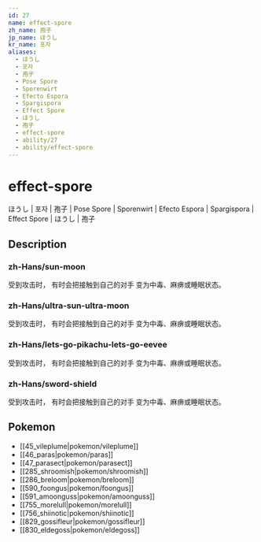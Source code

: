 ```yaml
---
id: 27
name: effect-spore
zh_name: 孢子
jp_name: ほうし
kr_name: 포자
aliases:
  - ほうし
  - 포자
  - 孢子
  - Pose Spore
  - Sporenwirt
  - Efecto Espora
  - Spargispora
  - Effect Spore
  - ほうし
  - 孢子
  - effect-spore
  - ability/27
  - ability/effect-spore
---
```

# effect-spore

ほうし | 포자 | 孢子 | Pose Spore | Sporenwirt | Efecto Espora | Spargispora | Effect Spore | ほうし | 孢子

## Description

### zh-Hans/sun-moon

受到攻击时，
有时会把接触到自己的对手
变为中毒、麻痹或睡眠状态。

### zh-Hans/ultra-sun-ultra-moon

受到攻击时，
有时会把接触到自己的对手
变为中毒、麻痹或睡眠状态。

### zh-Hans/lets-go-pikachu-lets-go-eevee

受到攻击时，
有时会把接触到自己的对手
变为中毒、麻痹或睡眠状态。

### zh-Hans/sword-shield

受到攻击时，
有时会把接触到自己的对手
变为中毒、麻痹或睡眠状态。

## Pokemon

- [[45_vileplume|pokemon/vileplume]]
- [[46_paras|pokemon/paras]]
- [[47_parasect|pokemon/parasect]]
- [[285_shroomish|pokemon/shroomish]]
- [[286_breloom|pokemon/breloom]]
- [[590_foongus|pokemon/foongus]]
- [[591_amoonguss|pokemon/amoonguss]]
- [[755_morelull|pokemon/morelull]]
- [[756_shiinotic|pokemon/shiinotic]]
- [[829_gossifleur|pokemon/gossifleur]]
- [[830_eldegoss|pokemon/eldegoss]]

